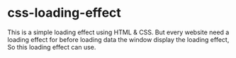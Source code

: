 # css-loading-effect
This is a simple loading effect using HTML &amp; CSS. But every website need a loading effect for before loading data the window display the loading effect, So this loading effect can use.
